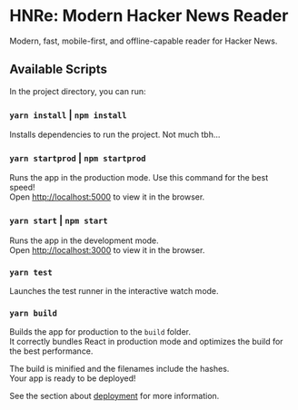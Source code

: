 # HNRe: Modern Hacker News Reader

Modern, fast, mobile-first, and offline-capable reader for Hacker News.

## Available Scripts

In the project directory, you can run:

### `yarn install` | `npm install`

Installs dependencies to run the project. Not much tbh...

### `yarn startprod` | `npm startprod`

Runs the app in the production mode. Use this command for the best speed! \
Open [http://localhost:5000](http://localhost:5000) to view it in the browser.

### `yarn start` | `npm start`

Runs the app in the development mode.\
Open [http://localhost:3000](http://localhost:3000) to view it in the browser.

### `yarn test`

Launches the test runner in the interactive watch mode.

### `yarn build`

Builds the app for production to the `build` folder.\
It correctly bundles React in production mode and optimizes the build for the best performance.

The build is minified and the filenames include the hashes.\
Your app is ready to be deployed!

See the section about [deployment](https://facebook.github.io/create-react-app/docs/deployment) for more information.
